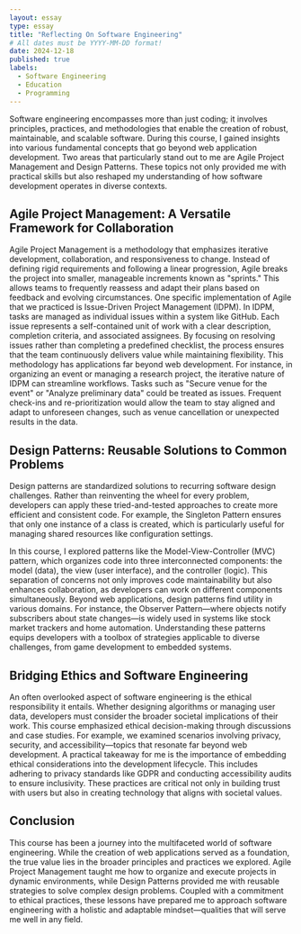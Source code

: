```yaml
---
layout: essay
type: essay
title: "Reflecting On Software Engineering"
# All dates must be YYYY-MM-DD format!
date: 2024-12-18
published: true
labels:
  - Software Engineering
  - Education
  - Programming
---
```


Software engineering encompasses more than just coding; it involves principles, practices, and methodologies that enable the creation of robust, maintainable, and scalable software. During this course, I gained insights into various fundamental concepts that go beyond web application development. Two areas that particularly stand out to me are Agile Project Management and Design Patterns. These topics not only provided me with practical skills but also reshaped my understanding of how software development operates in diverse contexts.

## Agile Project Management: A Versatile Framework for Collaboration
Agile Project Management is a methodology that emphasizes iterative development, collaboration, and responsiveness to change. Instead of defining rigid requirements and following a linear progression, Agile breaks the project into smaller, manageable increments known as "sprints." This allows teams to frequently reassess and adapt their plans based on feedback and evolving circumstances.
One specific implementation of Agile that we practiced is Issue-Driven Project Management (IDPM). In IDPM, tasks are managed as individual issues within a system like GitHub. Each issue represents a self-contained unit of work with a clear description, completion criteria, and associated assignees. By focusing on resolving issues rather than completing a predefined checklist, the process ensures that the team continuously delivers value while maintaining flexibility.
This methodology has applications far beyond web development. For instance, in organizing an event or managing a research project, the iterative nature of IDPM can streamline workflows. Tasks such as "Secure venue for the event" or "Analyze preliminary data" could be treated as issues. Frequent check-ins and re-prioritization would allow the team to stay aligned and adapt to unforeseen changes, such as venue cancellation or unexpected results in the data.

## Design Patterns: Reusable Solutions to Common Problems
Design patterns are standardized solutions to recurring software design challenges. Rather than reinventing the wheel for every problem, developers can apply these tried-and-tested approaches to create more efficient and consistent code. For example, the Singleton Pattern ensures that only one instance of a class is created, which is particularly useful for managing shared resources like configuration settings.

In this course, I explored patterns like the Model-View-Controller (MVC) pattern, which organizes code into three interconnected components: the model (data), the view (user interface), and the controller (logic). This separation of concerns not only improves code maintainability but also enhances collaboration, as developers can work on different components simultaneously.
Beyond web applications, design patterns find utility in various domains. For instance, the Observer Pattern—where objects notify subscribers about state changes—is widely used in systems like stock market trackers and home automation. Understanding these patterns equips developers with a toolbox of strategies applicable to diverse challenges, from game development to embedded systems.

## Bridging Ethics and Software Engineering
An often overlooked aspect of software engineering is the ethical responsibility it entails. Whether designing algorithms or managing user data, developers must consider the broader societal implications of their work. This course emphasized ethical decision-making through discussions and case studies. For example, we examined scenarios involving privacy, security, and accessibility—topics that resonate far beyond web development.
A practical takeaway for me is the importance of embedding ethical considerations into the development lifecycle. This includes adhering to privacy standards like GDPR and conducting accessibility audits to ensure inclusivity. These practices are critical not only in building trust with users but also in creating technology that aligns with societal values.

## Conclusion
This course has been a journey into the multifaceted world of software engineering. While the creation of web applications served as a foundation, the true value lies in the broader principles and practices we explored. Agile Project Management taught me how to organize and execute projects in dynamic environments, while Design Patterns provided me with reusable strategies to solve complex design problems. Coupled with a commitment to ethical practices, these lessons have prepared me to approach software engineering with a holistic and adaptable mindset—qualities that will serve me well in any field.
